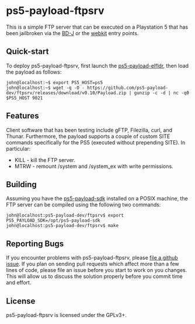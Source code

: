# ps5-payload-ftpsrv
This is a simple FTP server that can be executed on a Playstation 5 that has
been jailbroken via the [BD-J][bdj] or the [webkit][webkit] entry points.

## Quick-start
To deploy ps5-payload-ftpsrv, first launch the [ps5-payload-elfldr][elfldr],
then load the payload as follows:

```console
john@localhost:~$ export PS5_HOST=ps5
john@localhost:~$ wget -q -O - https://github.com/ps5-payload-dev/ftpsrv/releases/download/v0.10/Payload.zip | gunzip -c -d | nc -q0 $PS5_HOST 9021
```

## Features
Client software that has been testing include gFTP, Filezilla, curl, and Thunar.
Furthermore, the payload supports a couple of custom SITE commands specifically
for the PS5 (executed without prepending SITE). In particular:
 - KILL - kill the FTP server.
 - MTRW - remount /system and /system_ex with write permissions.

## Building
Assuming you have the [ps5-payload-sdk][sdk] installed on a POSIX machine,
the FTP server can be compiled using the following two commands:
```console
john@localhost:ps5-payload-dev/ftpsrv$ export PS5_PAYLOAD_SDK=/opt/ps5-payload-sdk
john@localhost:ps5-payload-dev/ftpsrv$ make
```

## Reporting Bugs
If you encounter problems with ps5-payload-ftpsrv, please [file a github issue][issues].
If you plan on sending pull requests which affect more than a few lines of code,
please file an issue before you start to work on you changes. This will allow us
to discuss the solution properly before you commit time and effort.

## License
ps5-payload-ftpsrv is licensed under the GPLv3+.

[bdj]: https://github.com/john-tornblom/bdj-sdk
[sdk]: https://github.com/ps5-payload-dev/sdk
[webkit]: https://github.com/Cryptogenic/PS5-IPV6-Kernel-Exploit
[elfldr]: https://github.com/ps5-payload-dev/elfldr
[issues]: https://github.com/ps5-payload-dev/ftpsrv/issues/new
